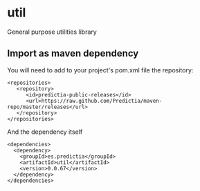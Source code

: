 util
====

General purpose utilities library

Import as maven dependency
--------------------------

You will need to add to your project's pom.xml file the repository:

    <repositories>
       <repository>
          <id>predictia-public-releases</id>
          <url>https://raw.github.com/Predictia/maven-repo/master/releases</url>
       </repository>
    </repositories>


And the dependency itself

    <dependencies>
      <dependency>
        <groupId>es.predictia</groupId>
        <artifactId>util</artifactId>
        <version>0.0.67</version>
      </dependency>
    </dependencies>
